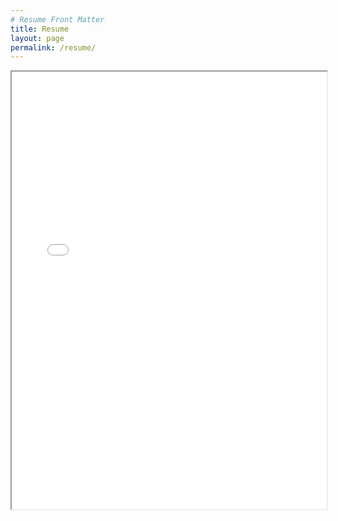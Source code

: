 ```yaml
---
# Resume Front Matter
title: Resume
layout: page
permalink: /resume/
---
```



<iframe src="/assets/pdf/resume.pdf" width="100%" height="700px"></iframe>
